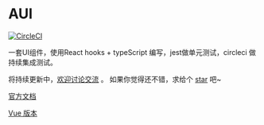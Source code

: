 # AUI

[![CircleCI](https://circleci.com/gh/FredaFei/AUI.svg?style=svg)](https://circleci.com/gh/FredaFei/AUI)

一套UI组件，使用React hooks + typeScript 编写，jest做单元测试，circleci 做持续集成测试。

将持续更新中，[欢迎讨论交流](https://github.com/FredaFei/AUI/issues) 。
如果你觉得还不错，求给个 [star](https://github.com/FredaFei/AUI) 吧~
 
[官方文档](https://fredafei.github.io/AUI/#/guide)

[Vue 版本](https://fredafei.github.io/amazing-ui/)
